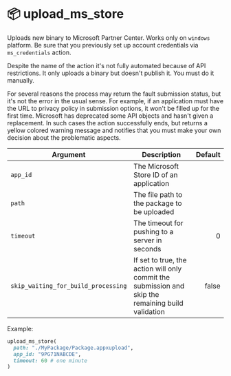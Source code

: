 # 📦 upload_ms_store

Uploads new binary to Microsoft Partner Center. Works only on `windows` platform.
Be sure that you previously set up account credentials via `ms_credentials` action.

Despite the name of the action it's not fully automated because of API restrictions. It only uploads a binary but doesn't publish it.
You must do it manually.

For several reasons the process may return the fault submission status, but it's not the error in the usual sense.
For example, if an application must have the URL to privacy policy in submission options, it won't be filled up for 
the first time. Microsoft has deprecated some API objects and hasn't given a replacement. In such cases
the action successfully ends, but returns a yellow colored warning message and notifies that you must make your own decision about the
problematic aspects.  

| Argument                            | Description                                                                                        | Default |
|-------------------------------------|----------------------------------------------------------------------------------------------------|--------:|
| `app_id`                            | The Microsoft Store ID of an application                                                           |         |
| `path`                              | The file path to the package to be uploaded                                                        |         |
| `timeout`                           | The timeout for pushing to a server in seconds                                                     |       0 |
| `skip_waiting_for_build_processing` | If set to true, the action will only commit the submission and skip the remaining build validation |   false |

Example:

```ruby
upload_ms_store(
  path: "./MyPackage/Package.appxupload",
  app_id: "9PG71NABCDE",
  timeout: 60 # one minute
)
```